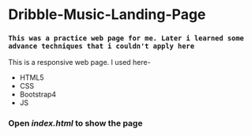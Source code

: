 # Dribble-Music-Landing-Page

### `This was a practice web page for me. Later i learned some advance techniques that i couldn't apply here` ###

This is a responsive web page. I used here-
- HTML5
- CSS
- Bootstrap4
- JS

### Open ***index.html*** to show the page
